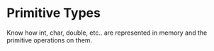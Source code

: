 # Primitive Types

Know how int, char, double, etc.. are represented in memory and the primitive operations on them.
